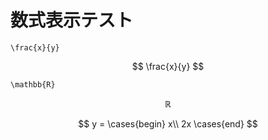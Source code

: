 # 数式表示テスト

~~~
\frac{x}{y}
~~~

$$
\frac{x}{y}
$$

~~~
\mathbb{R}
~~~

$$
\mathbb{R}
$$

$$
y = \cases{begin}
x\\
2x
\cases{end}
$$




